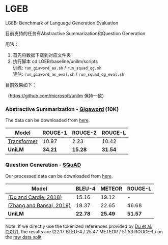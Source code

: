 # LGEB
LGEB: Benchmark of Language Generation Evaluation

目前支持的任务有Abstractive Summarization和Question Generation

用法：
  1. 首先将数据下载到对应文件夹
  2. 执行脚本
  cd LGEB/baseline/unilm/scripts  
  训练: ```run_giaword_as.sh``` / ```run_squad_qg.sh```  
  评估: ```run_giaword_as_eval.sh``` / ```run_squad_qg_eval.sh``` 
 
目前效果如下：  

（https://github.com/microsoft/unilm 保持一致）
### Abstractive Summarization - [Gigaword](https://github.com/harvardnlp/sent-summary) (10K) 

The data can be downloaded from [here](https://drive.google.com/open?id=1USoQ8lJgN8kAWnUnRrupMGrPMLlDVqlV). 

| Model                                                               | ROUGE-1   | ROUGE-2   | ROUGE-L   |
| ------------------------------------------------------------------- | --------- | --------- | --------- |
| [Transformer](http://proceedings.mlr.press/v97/song19d/song19d.pdf) | 10.97     | 2.23      | 10.42     |
| **UniLM**                                                           | **34.21** | **15.28** | **31.54** |

### Question Generation - [SQuAD](https://arxiv.org/abs/1806.03822) 

Our processed data can be downloaded from [here](https://drive.google.com/open?id=11E3Ij-ctbRUTIQjueresZpoVzLMPlVUZ).

| Model                                                              | BLEU-4    | METEOR    | ROUGE-L   |
| ------------------------------------------------------------------ | --------- | --------- | --------- |
| [(Du and Cardie, 2018)](https://www.aclweb.org/anthology/P18-1177) | 15.16     | 19.12     | -         |
| [(Zhang and Bansal, 2019)](https://arxiv.org/pdf/1909.06356.pdf)   | 18.37     | 22.65     | 46.68     |
| **UniLM**                                                          | **22.78** | **25.49** | **51.57** |

Note: If we directly use the tokenized references provided by [Du et al. (2017)](https://arxiv.org/pdf/1705.00106.pdf), the results are (22.17 BLEU-4 / 25.47 METEOR / 51.53 ROUGE-L) on the [raw data split](https://github.com/xinyadu/nqg/tree/master/data)

